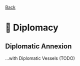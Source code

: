 [Back](https://github.com/haslo/space4x/blob/master/readme.md)

# :speech_balloon: Diplomacy

## Diplomatic Annexion

...with Diplomatic Vessels (TODO)
